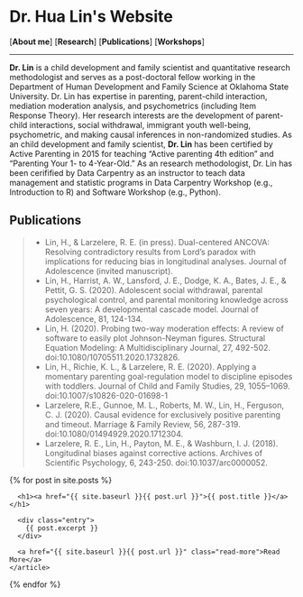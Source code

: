 # Dr. Hua Lin's Website

[**About me**]  [**Research**] [**Publications**] [**Workshops**]

***********

**Dr. Lin** is a child development and family scientist and quantitative research methodologist and serves as a post-doctoral fellow working in the Department of Human Development and Family Science at Oklahoma State University. Dr. Lin has expertise in parenting, parent-child interaction, mediation moderation analysis, and psychometrics (including Item Response Theory). Her research interests are the development of parent-child interactions, social withdrawal, immigrant youth well-being, psychometric, and making causal inferences in non-randomized studies.
As an child development and family scientist, **Dr. Lin** has been certified by Active Parenting in 2015 for teaching “Active parenting 4th edition” and “Parenting Your 1- to 4-Year-Old.”
As an research methodologist, Dr. Lin has been cerifified by Data Carpentry as an instructor to teach data management and statistic programs in Data Carpentry Workshop (e.g., Introduction to R) and Software Workshop (e.g., Python).


## Publications

> - Lin, H., & Larzelere, R. E. (in press). Dual-centered ANCOVA: Resolving contradictory results from Lord’s paradox with implications for reducing bias in longitudinal analyses. Journal of Adolescence (invited manuscript).
> - Lin, H., Harrist, A. W., Lansford, J. E., Dodge, K. A., Bates, J. E., & Pettit, G. S. (2020). Adolescent social withdrawal, parental psychological control, and parental monitoring knowledge across seven years: A developmental cascade model. Journal of Adolescence, 81, 124-134.
> - Lin, H. (2020). Probing two-way moderation effects: A review of software to easily plot Johnson-Neyman figures. Structural Equation Modeling: A Multidisciplinary Journal, 27, 492-502. doi:10.1080/10705511.2020.1732826.
> - Lin, H., Richie, K. L., & Larzelere, R. E. (2020). Applying a momentary parenting goal-regulation model to discipline episodes with toddlers. Journal of Child and Family Studies, 29, 1055–1069. doi:10.1007/s10826-020-01698-1
> - Larzelere, R.E., Gunnoe, M. L., Roberts, M. W., Lin, H., Ferguson, C. J. (2020). Causal evidence for exclusively positive parenting and timeout. Marriage & Family Review, 56, 287-319. doi:10.1080/01494929.2020.1712304.
> - Larzelere, R. E., Lin, H., Payton, M. E., & Washburn, I. J. (2018). Longitudinal biases against corrective actions. Archives of Scientific Psychology, 6, 243-250. doi:10.1037/arc0000052.


<div class="posts">
  {% for post in site.posts %}
    <article class="post">

      <h1><a href="{{ site.baseurl }}{{ post.url }}">{{ post.title }}</a></h1>

      <div class="entry">
        {{ post.excerpt }}
      </div>

      <a href="{{ site.baseurl }}{{ post.url }}" class="read-more">Read More</a>
    </article>
  {% endfor %}
</div>
